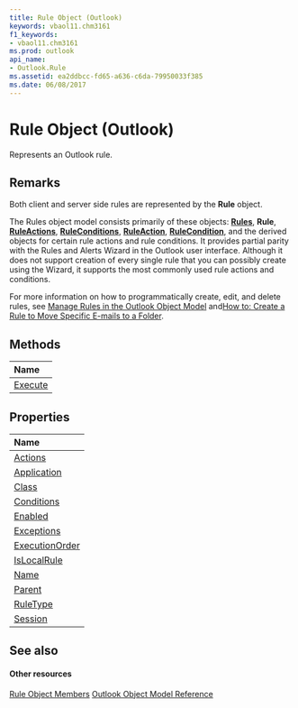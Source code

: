 ```yaml
---
title: Rule Object (Outlook)
keywords: vbaol11.chm3161
f1_keywords:
- vbaol11.chm3161
ms.prod: outlook
api_name:
- Outlook.Rule
ms.assetid: ea2ddbcc-fd65-a636-c6da-79950033f385
ms.date: 06/08/2017
---
```



# Rule Object (Outlook)

Represents an Outlook rule.


## Remarks

Both client and server side rules are represented by the  **Rule** object.

The Rules object model consists primarily of these objects:  **[Rules](rules-object-outlook.md)**, **Rule**, **[RuleActions](http://msdn.microsoft.com/library/82ba76cd-86a4-3372-cb51-2df1d58c8b71%28Office.15%29.aspx)**, **[RuleConditions](ruleconditions-object-outlook.md)**, **[RuleAction](http://msdn.microsoft.com/library/6451788f-e5ed-239c-a34d-b564b52d8955%28Office.15%29.aspx)**, **[RuleCondition](http://msdn.microsoft.com/library/e03f91c2-2c08-b036-104a-d6246f28bc2d%28Office.15%29.aspx)**, and the derived objects for certain rule actions and rule conditions. It provides partial parity with the Rules and Alerts Wizard in the Outlook user interface. Although it does not support creation of every single rule that you can possibly create using the Wizard, it supports the most commonly used rule actions and conditions.

For more information on how to programmatically create, edit, and delete rules, see [Manage Rules in the Outlook Object Model](http://msdn.microsoft.com/library/05ddd643-e9bd-a37d-b680-b8519960a5f6%28Office.15%29.aspx) and[How to: Create a Rule to Move Specific E-mails to a Folder](http://msdn.microsoft.com/library/e72fa307-8224-c2d2-1318-a18cd8e9f22f%28Office.15%29.aspx).


## Methods



|**Name**|
|:-----|
|[Execute](http://msdn.microsoft.com/library/487abb6f-9003-04a4-f4e2-3f66b3ba5a52%28Office.15%29.aspx)|

## Properties



|**Name**|
|:-----|
|[Actions](http://msdn.microsoft.com/library/2b1e2ad4-c735-b3a8-6b27-5004f10393ce%28Office.15%29.aspx)|
|[Application](http://msdn.microsoft.com/library/8c21ce34-b206-315c-16ff-e27bfc606d85%28Office.15%29.aspx)|
|[Class](http://msdn.microsoft.com/library/9d32cc3e-f17f-aaa8-f08c-ccef85f387ce%28Office.15%29.aspx)|
|[Conditions](http://msdn.microsoft.com/library/e2cacf1c-95eb-31d3-012c-7cf9426053d5%28Office.15%29.aspx)|
|[Enabled](http://msdn.microsoft.com/library/9ba65f87-799f-7a22-04a1-c0abcb320559%28Office.15%29.aspx)|
|[Exceptions](http://msdn.microsoft.com/library/843c2690-ee39-bac7-d593-80c3dd31087f%28Office.15%29.aspx)|
|[ExecutionOrder](http://msdn.microsoft.com/library/070d50ca-4b0b-5629-1609-81ab8a3620d1%28Office.15%29.aspx)|
|[IsLocalRule](http://msdn.microsoft.com/library/430a8240-8572-5b9a-5e59-2b38bb1b3d17%28Office.15%29.aspx)|
|[Name](http://msdn.microsoft.com/library/6c559ffe-b25c-ff49-31d1-1fd44935a8f3%28Office.15%29.aspx)|
|[Parent](http://msdn.microsoft.com/library/d8b810ee-76c6-9aa4-68ca-97a62a35c81c%28Office.15%29.aspx)|
|[RuleType](http://msdn.microsoft.com/library/6ae3ca3c-860e-9cbd-d0d0-c36039b54c39%28Office.15%29.aspx)|
|[Session](http://msdn.microsoft.com/library/7502f919-cf8f-d795-87b1-9812c0d150d1%28Office.15%29.aspx)|

## See also


#### Other resources


[Rule Object Members](http://msdn.microsoft.com/library/29a5f487-dbcc-7312-c8ba-a05199ce8513%28Office.15%29.aspx)
[Outlook Object Model Reference](http://msdn.microsoft.com/library/73221b13-d8d8-99b8-3394-b95dbbfd5ddc%28Office.15%29.aspx)
